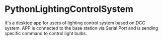 # PythonLightingControlSystem
It's a desktop app for users of lighting control system based on DCC system. APP is connected to the base station via Serial Port and is sending specific command to control
light bulbs.
